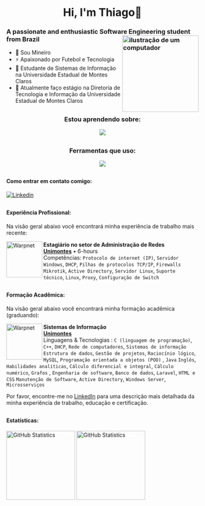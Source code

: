 <link rel="stylesheet" href="https://cdn.jsdelivr.net/gh/devicons/devicon@v2.15.1/devicon.min.css">

<div align="center">
  <h1>Hi, I'm Thiago👋</h1>
</div>

### A passionate and enthusiastic Software Engineering student from Brazil <img src="https://raw.githubusercontent.com/MicaelliMedeiros/micaellimedeiros/master/image/computer-illustration.png" alt="ilustração de um computador" min-width="200px" max-width="200px" width="200px" align="right">

- 🔰  Sou Mineiro
- ⚡ Apaixonado por Futebol e Tecnologia
- 🧠 Estudante de Sistemas de Informação na Universidade Estadual de Montes Claros
- 🏦 Atualmente faço estágio na Diretoria de Tecnologia e Informação da Universidade Estadual de Montes Claros

##

<h3 align="center">Estou aprendendo sobre:</h3>

<p align="center">
  <a href="https://skillicons.dev">
    <img src="https://skillicons.dev/icons?i=django,java,py,js,linux,laravel,php,bootstrap,react&perline=4" />
  </a>
</p>

##

<h3 align="center">Ferramentas que uso:</h3>

<p align="center">
  <a href="https://skillicons.dev">
    <img src="https://skillicons.dev/icons?i=html,css,c,git,github,grafana,java,linkedin,linux,mysql,replit,visualstudio,eclipse,figma&perline=7" />
  </a>
</p>

##

#### Como entrar em contato comigo:
[<img alt="Linkedin" src="https://img.shields.io/badge/-linkedin-%230077B5?style=for-the-badge&logo=linkedin&logoColor=white"/>](https://www.linkedin.com/in/thiago-rezende-398707248)

##

#### Experiência Profissional:
Na visão geral abaixo você encontrará minha experiência de trabalho mais recente:

[<img align="left" height="94px" width="94px" alt="Warpnet" src="https://cdn-images-1.medium.com/v2/resize:fit:195/1*Vd5HRW3qppg1IS5egbFeow@2x.jpeg"/>](https://unimontes.br/)
**Estagiário no setor de Administração de Redes** \
[**Unimontes**](https://unimontes.br/) • 6-hours \
Competências: `Protocolo de internet (IP)`, `Servidor Windows`, `DHCP`, `Pilhas de protocolos TCP/IP`, `Firewalls`
<br/> `Mikrotik`, `Active Directory`, `Servidor Linux`, `Suporte técnico`, `Linux`, `Proxy`, `Configuração de Switch`

##

#### Formação Acadêmica:
Na visão geral abaixo você encontrará minha formação acadêmica (graduando):

[<img align="left" height="94px" width="94px" alt="Warpnet" src="https://cdn-images-1.medium.com/v2/resize:fit:195/1*Vd5HRW3qppg1IS5egbFeow@2x.jpeg"/>](https://unimontes.br/)
**Sistemas de Informação** \
[**Unimontes**](https://unimontes.br/) \
Linguagens & Tecnologias : `C (linguagem de programação)`, `C++`, `DHCP`, `Rede de computadores`, `Sistemas de informação`
`Estrutura de dados`, `Gestão de projetos`, `Raciocínio lógico`, `MySQL`, `Programação orientada a objetos (POO)` , `Java`
`Inglês`, `Habilidades analíticas`, `Cálculo diferencial e integral`, `Cálculo numérico`, `Grafos` , `Engenharia de software`, `Banco de dados`, `Laravel`, `HTML e CSS`
`Manutenção de Software`, `Active Directory`, `Windows Server`, `Microsserviços`

Por favor, encontre-me no [LinkedIn](https://www.linkedin.com/in/thiago-rezende-398707248) para uma descrição mais detalhada da minha experiência de trabalho, educação e certificação.

##

#### Estatísticas:

[<img height="180px" alt="GitHub Statistics" src="https://github-readme-stats.vercel.app/api/?username=thiagorezendev&show_icons=true&include_all_commits=true&theme=radical"/>](https://github.com/)
[<img height="180px" alt="GitHub Statistics" src="https://github-readme-stats.vercel.app/api/top-langs/?username=thiagorezendev&layout=compact&langs_count=7&theme=radical"/>](https://github.com/)
